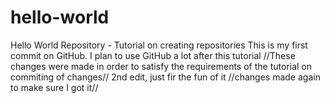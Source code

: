 # hello-world
Hello World Repository - Tutorial on creating repositories
This is my first commit on GitHub. I plan to use GitHub a lot after this tutorial
//These changes were made in order to satisfy the requirements of the tutorial on commiting of changes//
2nd edit, just fir the fun of it
//changes made again to make sure I got it//
